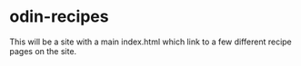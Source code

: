 # odin-recipes

This will be a site with a main index.html which link
to a few different recipe pages on the site.